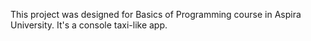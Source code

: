 This project was designed for Basics of Programming course in Aspira University.
It's a console taxi-like app.
